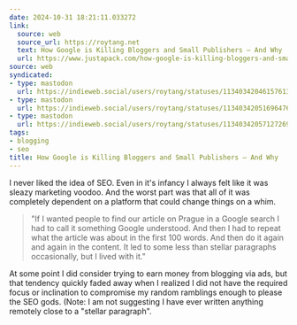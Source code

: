 ```yaml
---
date: 2024-10-31 18:21:11.033272
link:
  source: web
  source_url: https://roytang.net
  text: How Google is Killing Bloggers and Small Publishers – And Why
  url: https://www.justapack.com/how-google-is-killing-bloggers-and-small-publishers-and-why/
source: web
syndicated:
- type: mastodon
  url: https://indieweb.social/users/roytang/statuses/113403420461576136
- type: mastodon
  url: https://indieweb.social/users/roytang/statuses/113403420516964764
- type: mastodon
  url: https://indieweb.social/users/roytang/statuses/113403420571272696
tags:
- blogging
- seo
title: How Google is Killing Bloggers and Small Publishers – And Why
---
```


I never liked the idea of SEO. Even in it's infancy I always felt like it was sleazy marketing voodoo. And the worst part was that all of it was completely dependent on a platform that could change things on a whim.
<!--sep-->

> "If I wanted people to find our article on Prague in a Google search I had to call it something Google understood. And then I had to repeat what the article was about in the first 100 words. And then do it again and again in the content. It led to some less than stellar paragraphs occasionally, but I lived with it."

<!--sep-->
At some point I did consider trying to earn money from blogging via ads, but that tendency quickly faded away when I realized I did not have the required focus or inclination to compromise my random ramblings enough to please the SEO gods. (Note: I am not suggesting I have ever written anything remotely close to a "stellar paragraph".